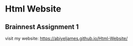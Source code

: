 # Html Website 
## Brainnest Assignment 1
visit my website: https://abiyeljames.github.io/Html-Website/
